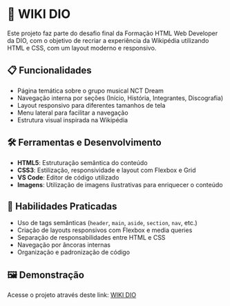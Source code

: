 # 🌟 WIKI DIO

Este projeto faz parte do desafio final da Formação HTML Web Developer da DIO, com o objetivo de recriar a experiência da Wikipédia utilizando HTML e CSS, com um layout moderno e responsivo.

## 📋 Funcionalidades

- Página temática sobre o grupo musical NCT Dream
- Navegação interna por seções (Início, História, Integrantes, Discografia)
- Layout responsivo para diferentes tamanhos de tela
- Menu lateral para facilitar a navegação
- Estrutura visual inspirada na Wikipédia

## 🛠️ Ferramentas e Desenvolvimento

- **HTML5**: Estruturação semântica do conteúdo
- **CSS3**: Estilização, responsividade e layout com Flexbox e Grid
- **VS Code**: Editor de código utilizado
- **Imagens**: Utilização de imagens ilustrativas para enriquecer o conteúdo

## 📖 Habilidades Praticadas

- Uso de tags semânticas (`header`, `main`, `aside`, `section`, `nav`, etc.)
- Criação de layouts responsivos com Flexbox e media queries
- Separação de responsabilidades entre HTML e CSS
- Navegação por âncoras internas
- Organização e padronização de código

## 🖼️ Demonstração

Acesse o projeto através deste link: [WIKI DIO](https://julianafc.github.io/wiki_dio/)
